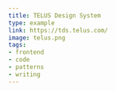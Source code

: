```yaml
---
title: TELUS Design System
type: example
link: https://tds.telus.com/
image: telus.png
tags:
- frontend
- code
- patterns
- writing
---
```

